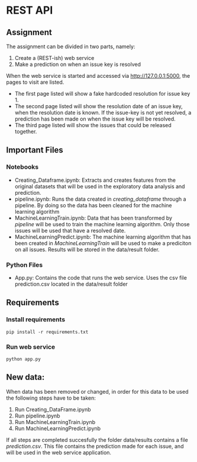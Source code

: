 # REST API

## Assignment
The assignment can be divided in two parts, namely:
1. Create a (REST-ish) web service
2. Make a prediction on when an issue key is resolved

When the web service is started and accessed via http://127.0.0.1:5000, the pages to visit are listed.

* The first page listed will show a fake hardcoded resolution for issue key 1.
* The second page listed will show the resolution date of an issue key, when the resolution date is known. 
If the issue-key is not yet resolved, a prediction has been made on when the issue key will be resolved.
* The third page listed will show the issues that could be released together.

## Important Files
### Notebooks

* Creating_Dataframe.ipynb: Extracts and creates features from the original datasets that will be used in the exploratory data analysis and prediction.
* pipeline.ipynb: Runs the data created in *creating_dataframe* through a pipeline. By doing so the data has been cleaned for the machine learning algorithm
* MachineLearningTrain.ipynb: Data that has been transformed by *pipeline* will be used to train the machine learning algorithm. Only those issues will be used that have a resolved date.
* MachineLearningPredict.ipynb: The machine learning algorithm that has been created in *MachineLearningTrain* will be used to make a prediciton on all issues. Results will be stored in the data/result folder.

### Python Files

* App.py: Contains the code that runs the web service. Uses the csv file prediction.csv located in the data/result folder

## Requirements

### Install requirements
```
pip install -r requirements.txt
```

### Run web service
```
python app.py
```

## New data:

When data has been removed or changed, in order for this data to be used the following steps have to be taken:

 1. Run Creating_DataFrame.ipynb
 2. Run pipeline.ipynb
 3. Run MachineLearningTrain.ipynb
 4. Run MachineLearningPredict.ipynb

If all steps are completed succesfully the folder data/results contains a file *prediction.csv*.
This file contains the prediction made for each issue, and will be used in the web service application.  
